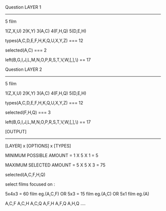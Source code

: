 Question LAYER 1
________________________________________________________________________________

5 film 


1(Z,X,U)           2(K,Y)           3(A,C)           4(F,H,Q)           5(D,E,H)


types(A,C,D,E,F,H,K,Q,U,X,Y,Z)  === 12    

selected(A,C) === 2

left(B,G,I,J,L,M,N,O,P,R,S,T,V,W,[,],\\) == 17 



Question LAYER 2 
________________________________________________________________________________

5 film 


1(Z,X,U)           2(K,Y)           3(A,C)           4(F,H,Q)           5(D,E,H)


types(A,C,D,E,F,H,K,Q,U,X,Y,Z)  === 12    

selected(F,H,Q) === 3

left(B,G,I,J,L,M,N,O,P,R,S,T,V,W,[,],\\) == 17 




[OUTPUT]
________________________________________________________________________________

[LAYER] x [OPTIONS] x [TYPES]

MINIMUM POSSIBLE AMOUNT = 1 X 5 X 1 = 5 

MAXIMUM SELECTED AMOUNT = 5 X 5 X 3 = 75


selected(A,C,F,H,Q)


select films focused on : 

5x4x3 = 60 film  eg.(A,C,F)  OR 
5x3 = 15 film    eg.(A,C)    OR 
5x1 film         eg.(A)

A,C,F
A,C,H
A,C,Q
A,F,H
A,F,Q
A,H,Q
....